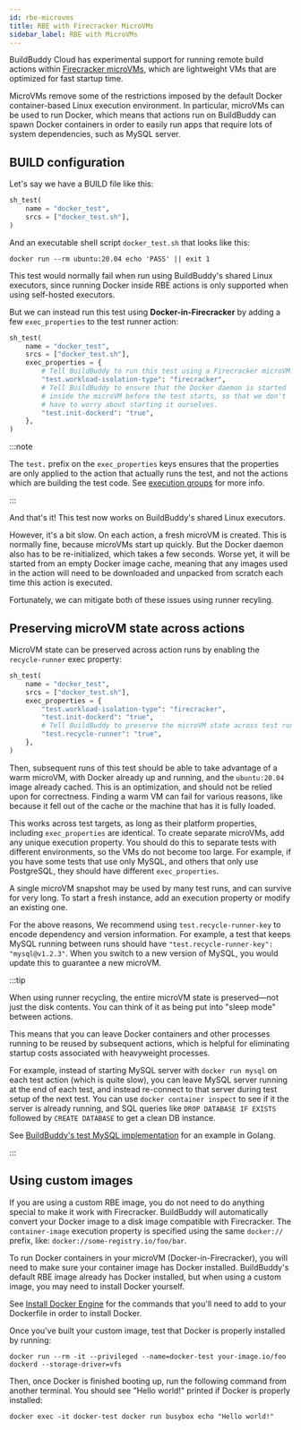 ```yaml
---
id: rbe-microvms
title: RBE with Firecracker MicroVMs
sidebar_label: RBE with MicroVMs
---
```


BuildBuddy Cloud has experimental support for running remote build actions
within [Firecracker microVMs](https://github.com/firecracker-microvm/firecracker),
which are lightweight VMs that are optimized for fast startup time.

MicroVMs remove some of the restrictions imposed by the default Docker
container-based Linux execution environment. In particular, microVMs can
be used to run Docker, which means that actions run on BuildBuddy can
spawn Docker containers in order to easily run apps that require lots of
system dependencies, such as MySQL server.

## BUILD configuration

Let's say we have a BUILD file like this:

```python title="BUILD"
sh_test(
    name = "docker_test",
    srcs = ["docker_test.sh"],
)
```

And an executable shell script `docker_test.sh` that looks like this:

```shell
docker run --rm ubuntu:20.04 echo 'PASS' || exit 1
```

This test would normally fail when run using BuildBuddy's shared Linux
executors, since running Docker inside RBE actions is only supported when
using self-hosted executors.

But we can instead run this test using **Docker-in-Firecracker** by
adding a few `exec_properties` to the test runner action:

```python title="BUILD"
sh_test(
    name = "docker_test",
    srcs = ["docker_test.sh"],
    exec_properties = {
        # Tell BuildBuddy to run this test using a Firecracker microVM.
        "test.workload-isolation-type": "firecracker",
        # Tell BuildBuddy to ensure that the Docker daemon is started
        # inside the microVM before the test starts, so that we don't
        # have to worry about starting it ourselves.
        "test.init-dockerd": "true",
    },
)
```

:::note

The `test.` prefix on the `exec_properties` keys ensures that the
properties are only applied to the action that actually runs the test,
and not the actions which are building the test code. See
[execution groups](https://bazel.build/extending/exec-groups) for more
info.

:::

And that's it! This test now works on BuildBuddy's shared Linux executors.

However, it's a bit slow. On each action, a fresh microVM is created. This
is normally fine, because microVMs start up quickly. But the Docker daemon
also has to be re-initialized, which takes a few seconds. Worse yet, it
will be started from an empty Docker image cache, meaning that any images
used in the action will need to be downloaded and unpacked from scratch
each time this action is executed.

Fortunately, we can mitigate both of these issues using runner recyling.

## Preserving microVM state across actions

MicroVM state can be preserved across action runs by enabling the
`recycle-runner` exec property:

```python title="BUILD"
sh_test(
    name = "docker_test",
    srcs = ["docker_test.sh"],
    exec_properties = {
        "test.workload-isolation-type": "firecracker",
        "test.init-dockerd": "true",
        # Tell BuildBuddy to preserve the microVM state across test runs.
        "test.recycle-runner": "true",
    },
)
```

Then, subsequent runs of this test should be able to take advantage of a warm
microVM, with Docker already up and running, and the `ubuntu:20.04` image
already cached. This is an optimization, and should not be relied upon for
correctness. Finding a warm VM can fail for various reasons, like because it
fell out of the cache or the machine that has it is fully loaded.

This works across test targets, as long as their platform properties, including
`exec_properties` are identical. To create separate microVMs, add any unique
execution property. You should do this to separate tests with different
environments, so the VMs do not become too large. For example, if you have some
tests that use only MySQL, and others that only use PostgreSQL, they should have
different `exec_properties`.

A single microVM snapshot may be used by many test runs, and can survive for
very long. To start a fresh instance, add an execution property or modify an
existing one.

For the above reasons, We recommend using `test.recycle-runner-key` to encode
dependency and version information. For example, a test that keeps MySQL running
between runs should have `"test.recycle-runner-key": "mysql@v1.2.3"`. When you
switch to a new version of MySQL, you would update this to guarantee a new
microVM.

:::tip

When using runner recycling, the entire microVM state is preserved—not
just the disk contents. You can think of it as being put into "sleep mode"
between actions.

This means that you can leave Docker containers and other processes
running to be reused by subsequent actions, which is helpful for
eliminating startup costs associated with heavyweight processes.

For example, instead of starting MySQL server with `docker run mysql` on
each test action (which is quite slow), you can leave MySQL server running
at the end of each test, and instead re-connect to that server during test
setup of the next test. You can use `docker container inspect` to see if
it the server is already running, and SQL queries like `DROP DATABASE IF EXISTS`
followed by `CREATE DATABASE` to get a clean DB instance.

See
[BuildBuddy's test MySQL implementation](https://github.com/buildbuddy-io/buildbuddy/blob/master/server/testutil/testmysql/testmysql.go)
for an example in Golang.

:::

## Using custom images

If you are using a custom RBE image, you do not need to do anything
special to make it work with Firecracker. BuildBuddy will automatically
convert your Docker image to a disk image compatible with Firecracker. The
`container-image` execution property is specified using the same `docker://`
prefix, like: `docker://some-registry.io/foo/bar`.

To run Docker containers in your microVM (Docker-in-Firecracker), you will
need to make sure your container image has Docker installed. BuildBuddy's
default RBE image already has Docker installed, but when using a custom
image, you may need to install Docker yourself.

See [Install Docker Engine](https://docs.docker.com/engine/install/) for
the commands that you'll need to add to your Dockerfile in order to
install Docker.

Once you've built your custom image, test that Docker is properly
installed by running:

```shell
docker run --rm -it --privileged --name=docker-test your-image.io/foo dockerd --storage-driver=vfs
```

Then, once Docker is finished booting up, run the following command
from another terminal. You should see "Hello world!" printed if Docker
is properly installed:

```shell
docker exec -it docker-test docker run busybox echo "Hello world!"
```
